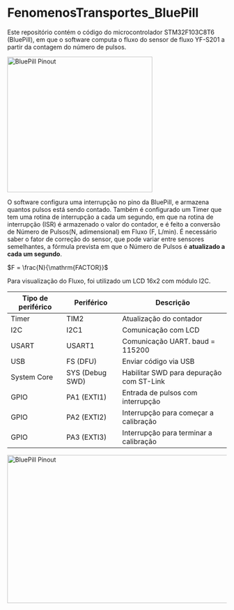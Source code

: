 # FenomenosTransportes_BluePill
Este repositório contém o código do microcontrolador STM32F103C8T6 (BluePill), em que o software computa o fluxo do sensor de fluxo YF-S201 a partir da contagem do número de pulsos.

<img src="https://github.com/user-attachments/assets/44ecdc88-c015-49cb-9f5f-2974a8ad14cd" alt="BluePill Pinout" style="height: 311px; width: 333px;"/>

O software configura uma interrupção no pino da BluePill, e armazena quantos pulsos está sendo contado. Também é configurado um Timer que tem uma rotina de interrupção a cada um segundo, em que na rotina de interrupção (ISR) é armazenado o valor do contador, e é feito a conversão de Número de Pulsos(N, adimensional) em Fluxo (F, L/min). É necessário saber o fator de correção do sensor, que pode variar entre sensores semelhantes, a fórmula prevista em que o Número de Pulsos é **atualizado a cada um segundo**.

$F = \frac{N}{\mathrm{FACTOR}}$

Para visualização do Fluxo, foi utilizado um LCD 16x2 com módulo I2C.

| Tipo de periférico | Periférico      | Descrição                                |
|--------------------|-----------------|------------------------------------------|
| Timer              | TIM2            | Atualização do contador                  |
| I2C                | I2C1            | Comunicação com LCD                      |
| USART              | USART1          | Comunicação UART. baud = 115200          |
| USB                | FS (DFU)        | Enviar código via USB                    |
| System Core        | SYS (Debug SWD) | Habilitar SWD para depuração com ST-Link |
| GPIO               | PA1 (EXTI1)     | Entrada de pulsos com interrupção        |
| GPIO               | PA2 (EXTI2)     | Interrupção para começar a calibração    |
| GPIO               | PA3 (EXTI3)     | Interrupção para terminar a calibração   |

<img src="https://github.com/user-attachments/assets/657fb3ea-dc91-4a50-a7a4-9bb63cf27bbb" alt="BluePill Pinout" style="height: 340px; width: 640px;"/>

